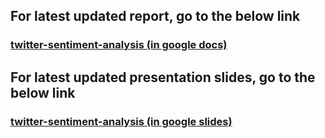 ## For latest updated report, go to the below link

### [twitter-sentiment-analysis (in google docs)](https://docs.google.com/document/d/1ibxDC5ezV3nEBh-7O6nC5s1EWCxF2qlGkwgCMMgZX5s/edit?usp=sharing)

## For latest updated presentation slides, go to the below link

### [twitter-sentiment-analysis (in google slides)](https://docs.google.com/presentation/d/1UfnCrLTkmKGW7jSRZfdkMFxSGpPkj5hddNhAH7mxg18/edit#slide=id.gc6f75fceb_0_0)
